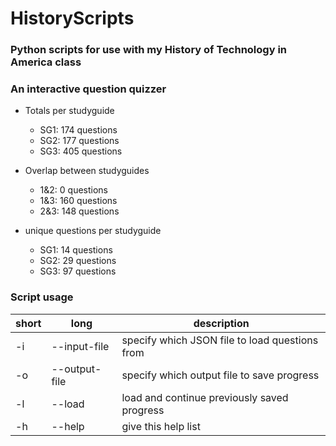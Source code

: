 # HistoryScripts
### Python scripts for use with my History of Technology in America class
### An interactive question quizzer

* Totals per studyguide
  * SG1: 174 questions
  * SG2: 177 questions
  * SG3: 405 questions

* Overlap between studyguides
  * 1&2: 0 questions
  * 1&3: 160 questions
  * 2&3: 148 questions

* unique questions per studyguide
  * SG1: 14 questions
  * SG2: 29 questions
  * SG3: 97 questions
  
### Script usage
| short | long          | description                                    |
|-------|---------------|------------------------------------------------|
| -i    | --input-file  | specify which JSON file to load questions from |
| -o    | --output-file | specify which output file to save progress     |
| -l    | --load        | load and continue previously saved progress    |
| -h    | --help        | give this help list                            |
